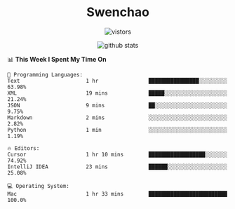 <h1 align="center">Swenchao</h3>

<p align="center">
  <img src="https://visitor-badge.glitch.me/badge?page_id=Swenchao" alt="vistors" />
</p>

<p align="center">
  <img src="https://github-readme-stats.vercel.app/api?username=Swenchao&count_private=true&show_icons=true&theme=vue-dark&hide_title=true" alt="github stats" />
</p>

<!--START_SECTION:waka-->
📊 **This Week I Spent My Time On** 

```text
💬 Programming Languages: 
Text                     1 hr                ████████████████░░░░░░░░░   63.98% 
XML                      19 mins             █████░░░░░░░░░░░░░░░░░░░░   21.24% 
JSON                     9 mins              ██░░░░░░░░░░░░░░░░░░░░░░░   9.75% 
Markdown                 2 mins              ░░░░░░░░░░░░░░░░░░░░░░░░░   2.82% 
Python                   1 min               ░░░░░░░░░░░░░░░░░░░░░░░░░   1.19%

🔥 Editors: 
Cursor                   1 hr 10 mins        ██████████████████░░░░░░░   74.92% 
IntelliJ IDEA            23 mins             ██████░░░░░░░░░░░░░░░░░░░   25.08%

💻 Operating System: 
Mac                      1 hr 33 mins        █████████████████████████   100.0%

```


<!--END_SECTION:waka-->
